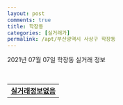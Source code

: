 ```yaml
---
layout: post
comments: true
title: 학장동
categories: [실거래가]
permalink: /apt/부산광역시 사상구 학장동
---
```


2021년 07월 07일 학장동 실거래 정보

<script type="text/javascript">
  google.charts.load('current', {'packages':['corechart']});
  google.charts.setOnLoadCallback(drawChart);

  function drawChart() {
    var data = google.visualization.arrayToDataTable([['거래일', '매매', '전월세', '전매'], ['20-07', 35, 26, 0], ['20-08', 29, 28, 0], ['20-09', 36, 26, 0], ['20-10', 45, 29, 0], ['20-11', 137, 21, 0], ['20-12', 175, 32, 0], ['21-01', 55, 46, 0], ['21-02', 60, 30, 0], ['21-03', 68, 35, 0], ['21-04', 58, 30, 0], ['21-05', 91, 19, 0], ['21-06', 39, 17, 0]]);

    var options = {
      title: '최근 유형별 거래량 추이',
      legend: { position: 'bottom' }
    };

    var chart = new google.visualization.LineChart(document.getElementById('columnchart_material'));
    chart.draw(data, (options));
  }
</script>

<div id="columnchart_material" style="width: 95%; margin-left: -35px; display: block"></div>
<br>
<table>
  <tr>
    <td colspan="4" style="font-weight: bold;"><a href="https://search.naver.com/search.naver?query=학장동 실거래정보없음">실거래정보없음</a></td>
  </tr>
    
</table>
    